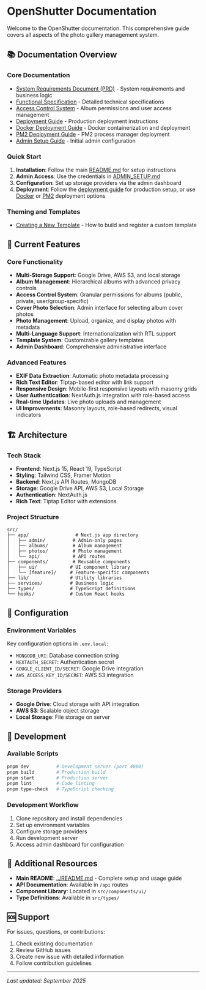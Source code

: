 # OpenShutter Documentation

Welcome to the OpenShutter documentation. This comprehensive guide covers all aspects of the photo gallery management system.

## 📚 Documentation Overview

### Core Documentation
- [System Requirements Document (PRD)](./SYSTEM_PRD.md) - System requirements and business logic
- [Functional Specification](./functional-spec.md) - Detailed technical specifications
- [Access Control System](./access-control.md) - Album permissions and user access management
- [Deployment Guide](./deploy.md) - Production deployment instructions
- [Docker Deployment Guide](./docker-deployment.md) - Docker containerization and deployment
- [PM2 Deployment Guide](./pm2-deployment.md) - PM2 process manager deployment
- [Admin Setup Guide](./ADMIN_SETUP.md) - Initial admin configuration

### Quick Start
1. **Installation**: Follow the main [README.md](../README.md) for setup instructions
2. **Admin Access**: Use the credentials in [ADMIN_SETUP.md](./ADMIN_SETUP.md)
3. **Configuration**: Set up storage providers via the admin dashboard
4. **Deployment**: Follow the [deployment guide](./deploy.md) for production setup, or use [Docker](./docker-deployment.md) or [PM2](./pm2-deployment.md) deployment options

### Theming and Templates
- [Creating a New Template](./templates.md) - How to build and register a custom template

## 🎯 Current Features

### Core Functionality
- **Multi-Storage Support**: Google Drive, AWS S3, and local storage
- **Album Management**: Hierarchical albums with advanced privacy controls
- **Access Control System**: Granular permissions for albums (public, private, user/group-specific)
- **Cover Photo Selection**: Admin interface for selecting album cover photos
- **Photo Management**: Upload, organize, and display photos with metadata
- **Multi-Language Support**: Internationalization with RTL support
- **Template System**: Customizable gallery templates
- **Admin Dashboard**: Comprehensive administrative interface

### Advanced Features
- **EXIF Data Extraction**: Automatic photo metadata processing
- **Rich Text Editor**: Tiptap-based editor with link support
- **Responsive Design**: Mobile-first responsive layouts with masonry grids
- **User Authentication**: NextAuth.js integration with role-based access
- **Real-time Updates**: Live photo uploads and management
- **UI Improvements**: Masonry layouts, role-based redirects, visual indicators

## 🏗️ Architecture

### Tech Stack
- **Frontend**: Next.js 15, React 19, TypeScript
- **Styling**: Tailwind CSS, Framer Motion
- **Backend**: Next.js API Routes, MongoDB
- **Storage**: Google Drive API, AWS S3, Local Storage
- **Authentication**: NextAuth.js
- **Rich Text**: Tiptap Editor with extensions

### Project Structure
```
src/
├── app/                 # Next.js app directory
│   ├── admin/          # Admin-only pages
│   ├── albums/         # Album management
│   ├── photos/         # Photo management
│   └── api/            # API routes
├── components/         # Reusable components
│   ├── ui/            # UI component library
│   └── [feature]/     # Feature-specific components
├── lib/               # Utility libraries
├── services/          # Business logic
├── types/             # TypeScript definitions
└── hooks/             # Custom React hooks
```

## 🔧 Configuration

### Environment Variables
Key configuration options in `.env.local`:
- `MONGODB_URI`: Database connection string
- `NEXTAUTH_SECRET`: Authentication secret
- `GOOGLE_CLIENT_ID/SECRET`: Google Drive integration
- `AWS_ACCESS_KEY_ID/SECRET`: AWS S3 integration

### Storage Providers
- **Google Drive**: Cloud storage with API integration
- **AWS S3**: Scalable object storage
- **Local Storage**: File storage on server

## 🚀 Development

### Available Scripts
```bash
pnpm dev          # Development server (port 4000)
pnpm build        # Production build
pnpm start        # Production server
pnpm lint         # Code linting
pnpm type-check   # TypeScript checking
```

### Development Workflow
1. Clone repository and install dependencies
2. Set up environment variables
3. Configure storage providers
4. Run development server
5. Access admin dashboard for configuration

## 📖 Additional Resources

- **Main README**: [../README.md](../README.md) - Complete setup and usage guide
- **API Documentation**: Available in `/api` routes
- **Component Library**: Located in `src/components/ui/`
- **Type Definitions**: Available in `src/types/`

## 🆘 Support

For issues, questions, or contributions:
1. Check existing documentation
2. Review GitHub issues
3. Create new issue with detailed information
4. Follow contribution guidelines

---

*Last updated: September 2025*
